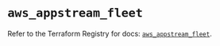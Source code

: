# `aws_appstream_fleet`

Refer to the Terraform Registry for docs: [`aws_appstream_fleet`](https://registry.terraform.io/providers/hashicorp/aws/5.39.1/docs/resources/appstream_fleet).
